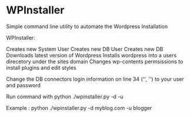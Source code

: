 WPInstaller
==========================================================

Simple command line utility to automate the Wordpress Installation

WPInstaller:

Creates new System User
Creates new DB User
Creates new DB
Downloads latest version of Wordpress
Installs wordpress into a users direcetory under the sites domain
Changes wp-contents permsissions to install plugins and edit styles



Change the DB connectors login information on line 34 ('<Your User Here>', '<Your Password Here>') to your user and password

Run command with python ./wpinstaller.py -d <domain> -u <user>

Example : python ./wpinstaller.py -d myblog.com -u blogger